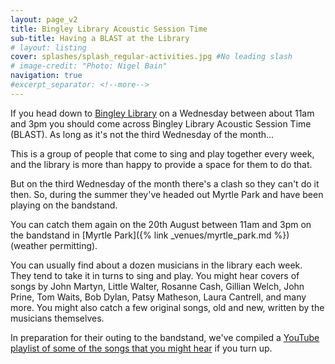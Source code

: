```yaml
---
layout: page_v2
title: Bingley Library Acoustic Session Time
sub-title: Having a BLAST at the Library
# layout: listing
cover: splashes/splash_regular-activities.jpg #No leading slash
# image-credit: "Photo: Nigel Bain"
navigation: true
#excerpt_separator: <!--more-->
---
```


If you head down to [Bingley Library](https://www.bradford.gov.uk/libraries/find-your-local-library/bingley-library/) on a Wednesday between about 11am and 3pm you should come across  Bingley Library Acoustic Session Time (BLAST). As long as it's not the third Wednesday of the month... 

This is a group of people that come to sing and play together every week, and the library is more than happy to provide a space for them to do that.

But on the third Wednesday of the month there's a clash so they can't do it then. So, during the summer they've headed out Myrtle Park and have been playing on the bandstand.

You can catch them again on the 20th August between 11am and 3pm on the bandstand in [Myrtle Park]({% link _venues/myrtle_park.md %}) (weather permitting).

You can usually find about a dozen musicians in the library each week. They tend to take it in turns to sing and play. You might hear covers of songs by John Martyn, Little Walter, Rosanne Cash, Gillian Welch, John Prine, Tom Waits, Bob Dylan, Patsy Matheson, Laura Cantrell, and many more. You might also catch a few original songs, old and new, written by the musicians themselves.

In preparation for their outing to the bandstand, we've compiled a [YouTube playlist of some of the songs that you might hear](https://youtube.com/playlist?list=PLHOGudsAg6qyUqg3KeQCGRWdQlK77uR0I&si=gmQLsWRPxeoXX3vG) if you turn up.




